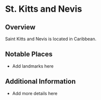 # St. Kitts and Nevis
## Overview
Saint Kitts and Nevis is located in Caribbean.

## Notable Places
- Add landmarks here

## Additional Information
- Add more details here
